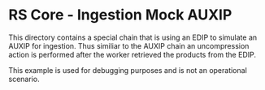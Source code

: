# RS Core - Ingestion Mock AUXIP

This directory contains a special chain that is using an EDIP to simulate an AUXIP for ingestion. Thus similiar to the AUXIP chain an uncompression action is performed after the worker retrieved the products from the EDIP.

This example is used for debugging purposes and is not an operational scenario.